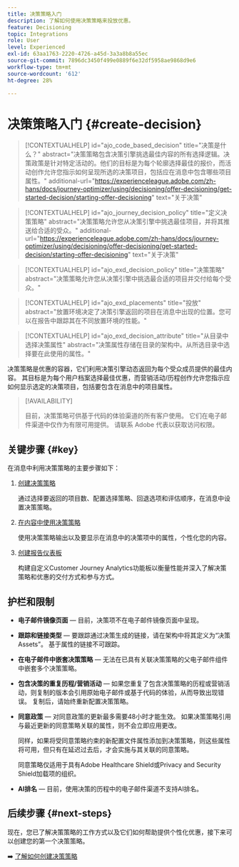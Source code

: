 ```yaml
---
title: 决策策略入门
description: 了解如何使用决策策略来投放优惠。
feature: Decisioning
topic: Integrations
role: User
level: Experienced
exl-id: 63aa1763-2220-4726-a45d-3a3a8b8a55ec
source-git-commit: 7896dc3450f499e0889f6e32df5958ae9868d9e6
workflow-type: tm+mt
source-wordcount: '612'
ht-degree: 28%

---
```


# 决策策略入门 {#create-decision}

>[!CONTEXTUALHELP]
>id="ajo_code_based_decision"
>title="决策是什么？"
>abstract="决策策略包含决策引擎挑选最佳内容的所有选择逻辑。决策政策是针对特定活动的。他们的目标是为每个轮廓选择最佳的报价，而活动创作允许您指示如何呈现所选的决策项目，包括应在消息中包含哪些项目属性。"
>additional-url="https://experienceleague.adobe.com/zh-hans/docs/journey-optimizer/using/decisioning/offer-decisioning/get-started-decision/starting-offer-decisioning" text="关于决策"

>[!CONTEXTUALHELP]
>id="ajo_journey_decision_policy"
>title="定义决策策略"
>abstract="决策策略允许您从决策引擎中挑选最佳项目，并将其推送给合适的受众。"
>additional-url="https://experienceleague.adobe.com/zh-hans/docs/journey-optimizer/using/decisioning/offer-decisioning/get-started-decision/starting-offer-decisioning" text="关于决策"

>[!CONTEXTUALHELP]
>id="ajo_exd_decision_policy"
>title="决策策略"
>abstract="决策策略允许您从决策引擎中挑选最合适的项目并交付给每个受众。"

>[!CONTEXTUALHELP]
>id="ajo_exd_placements"
>title="投放"
>abstract="放置环境决定了决策引擎返回的项目在消息中出现的位置。您可以在报告中跟踪其在不同放置环境的性能。"

>[!CONTEXTUALHELP]
>id="ajo_exd_decision_attribute"
>title="从目录中选择决策属性"
>abstract="决策属性存储在目录的架构中。从所选目录中选择要在此使用的属性。"

决策策略是优惠的容器，它们利用决策引擎动态返回为每个受众成员提供的最佳内容。 其目标是为每个用户档案选择最佳优惠，而营销活动/历程创作允许您指示应如何显示选定的决策项目，包括要包含在消息中的项目属性。

>[!AVAILABILITY]
>
>目前，决策策略可供基于代码的体验渠道的所有客户使用。 它们在电子邮件渠道中仅作为有限可用提供。 请联系 Adobe 代表以获取访问权限。

## 关键步骤 {#key}

在消息中利用决策策略的主要步骤如下：

1. [创建决策策略](../experience-decisioning/create-decision-policy.md)

   通过选择要返回的项目数、配置选择策略、回退选项和评估顺序，在消息中设置决策策略。

1. [在内容中使用决策策略](../experience-decisioning/use-decision-policy.md)

   使用决策策略输出以及要显示在消息中的决策项中的属性，个性化您的内容。

1. [创建报告仪表板](cja-reporting.md)

   构建自定义Customer Journey Analytics功能板以衡量性能并深入了解决策策略和优惠的交付方式和参与方式。

## 护栏和限制

* **电子邮件镜像页面** — 目前，决策项不在电子邮件镜像页面中呈现。
* **跟踪和链接类型** — 要跟踪通过决策生成的链接，请在架构中将其定义为“决策Assets”。 基于属性的链接不可跟踪。
* **在电子邮件中嵌套决策策略** — 无法在已具有关联决策策略的父电子邮件组件中嵌套多个决策策略。
* **包含决策的重复历程/营销活动** — 如果您重复了包含决策策略的历程或营销活动，则复制的版本会引用原始电子邮件或基于代码的体验，从而导致出现错误。 复制后，请始终重新配置决策策略。
* **同意政策** — 对同意政策的更新最多需要48小时才能生效。 如果决策策略引用与最近更新的同意策略关联的属性，则不会立即应用更改。

  同样，如果将受同意策略约束的新配置文件属性添加到决策策略，则这些属性将可用，但只有在延迟过去后，才会实施与其关联的同意策略。

  同意策略仅适用于具有Adobe Healthcare Shield或Privacy and Security Shield加载项的组织。

* **AI排名** — 目前，使用决策的历程中的电子邮件渠道不支持AI排名。

## 后续步骤 {#next-steps}

现在，您已了解决策策略的工作方式以及它们如何帮助提供个性化优惠，接下来可以创建您的第一个决策策略。

➡️ [了解如何创建决策策略](../experience-decisioning/create-decision-policy.md)
